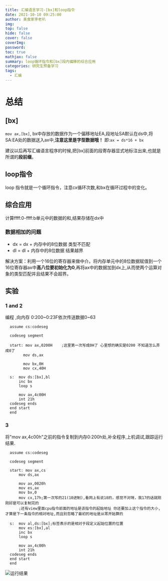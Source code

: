 ```yaml
---
title: 汇编语言学习-[bx]和loop指令
date: 2021-10-10 09:25:00
author: 美食家李老叭
img: 
top: false
hide: false
cover: false
coverImg: 
password: 
toc: true
mathjax: false
summary: loop循环指令和[bx]段内偏移的综合应用
categories: 研究生预备学习
tags:
  - 汇编
---
```


# 总结

## [bx]

`mov ax,[bx]`, bx中存放的数据作为一个偏移地址EA,段地址SA默认在ds中,将SA:EA处的数据送入ax中,**注意这里是字型数据哦！** 即:`ax = ds*16 + bx`

建议以后再写汇编语言程序的时候,把[bx]前面的段寄存器显式地标注出来,也就是所谓的**段前缀**。

## loop指令

loop 指令就是一个循环指令，注意cx循环次数,和bx在循环过程中的变化。

## 综合应用

计算ffff:0-ffff:b单元中的数据的和,结果存储在dx中

### 数据相加的问题

- dx = dx + 内存中的8位数据 类型不匹配
- dl = dl + 内存中的8位数据 结果越界

解决方案：利用一个16位的寄存器来做中介。将内存单元中的8位数据赋值到一个16位寄存器ax中**高八位要初始化为0**,再将ax中的数据加到dx上,从而使两个运算对象的类型匹配并且结果不会超界。

## 实验

### 1 and 2

编程 ,向内存 0:200~0:23F依次传送数据0~63

```text
  assume cs:codeseg

  codeseg segment

  start: mov ax,0200H    ;这里第一次写成0H了 心里想的确实是0200 不知道怎么弄成0了
        mov ds,ax
      
        mov bx,0H
        mov cx,40H
      
  s:  mov ds:[bx],bl
      inc bx
      loop s
      
      mov ax,4c00H
      int 21h
  codeseg ends
  end start
  end
```

### 3

将"mov ax,4c00h"之前的指令复制到内存0:200h处,补全程序,上机调试,跟踪运行结果.

```text
  assume cs:codeseg

  codeseg segment

  start: mov ax,cs
      mov ds,ax

      mov ax,0020h
      mov es,ax
      mov bx,0
      mov cx,17h;第一次写的21(10进制),看网上有说18的，感觉不对呀，我17的话就刚刚好是可以复制完的
      ;还有view里面cpu指令前面的地址是该指令的起始地址 你还要加上这个指令的大小,才算是下一条指令的相对地址,而且别忽略了最初的地址是从零开始算的

  s:  mov al,ds:[bx];标签表示的是相对于段定义起始位置的位置
      mov es:[bx],al
      inc bx
      loop s

      mov ax,4c00h
      int 21h
  codeseg ends
  end start
  end
```

![运行结果](https://laoba-1304292449.cos.ap-chengdu.myqcloud.com/img/20211010160654.png)
